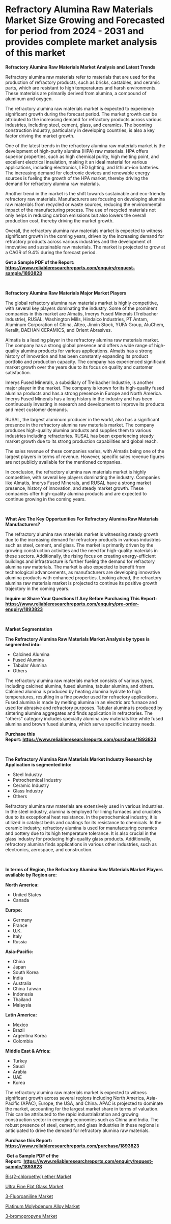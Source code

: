 <p><h1>Refractory Alumina Raw Materials Market Size Growing and Forecasted for period from 2024 - 2031 and provides complete market analysis of this market</h1></p><p><strong>Refractory Alumina Raw Materials Market Analysis and Latest Trends</strong></p>
<p><p>Refractory alumina raw materials refer to materials that are used for the production of refractory products, such as bricks, castables, and ceramic parts, which are resistant to high temperatures and harsh environments. These materials are primarily derived from alumina, a compound of aluminum and oxygen.</p><p>The refractory alumina raw materials market is expected to experience significant growth during the forecast period. The market growth can be attributed to the increasing demand for refractory products across various industries, including steel, cement, glass, and ceramics. The booming construction industry, particularly in developing countries, is also a key factor driving the market growth.</p><p>One of the latest trends in the refractory alumina raw materials market is the development of high-purity alumina (HPA) raw materials. HPA offers superior properties, such as high chemical purity, high melting point, and excellent electrical insulation, making it an ideal material for various applications, including electronics, LED lighting, and lithium-ion batteries. The increasing demand for electronic devices and renewable energy sources is fueling the growth of the HPA market, thereby driving the demand for refractory alumina raw materials.</p><p>Another trend in the market is the shift towards sustainable and eco-friendly refractory raw materials. Manufacturers are focusing on developing alumina raw materials from recycled or waste sources, reducing the environmental impact of the manufacturing process. The use of recycled materials not only helps in reducing carbon emissions but also lowers the overall production cost, thereby driving the market growth.</p><p>Overall, the refractory alumina raw materials market is expected to witness significant growth in the coming years, driven by the increasing demand for refractory products across various industries and the development of innovative and sustainable raw materials. The market is projected to grow at a CAGR of 9.4% during the forecast period.</p></p>
<p><strong>Get a Sample PDF of the Report:&nbsp; <a href="https://www.reliableresearchreports.com/enquiry/request-sample/1893823">https://www.reliableresearchreports.com/enquiry/request-sample/1893823</a></strong></p>
<p>&nbsp;</p>
<p><strong>Refractory Alumina Raw Materials Major Market Players</strong></p>
<p><p>The global refractory alumina raw materials market is highly competitive, with several key players dominating the industry. Some of the prominent companies in this market are Almatis, Imerys Fused Minerals (Treibacher Industrie), RUSAL, Washington Mills, Hindalco Industries, PT Antam, Aluminum Corporation of China, Alteo, Jinxin Stock, YUFA Group, AluChem, Keralit, DAEHAN CERAMICS, and Orient Abrasives.</p><p>Almatis is a leading player in the refractory alumina raw materials market. The company has a strong global presence and offers a wide range of high-quality alumina products for various applications. Almatis has a strong history of innovation and has been constantly expanding its product portfolio and production capacity. The company has experienced significant market growth over the years due to its focus on quality and customer satisfaction.</p><p>Imerys Fused Minerals, a subsidiary of Treibacher Industrie, is another major player in the market. The company is known for its high-quality fused alumina products and has a strong presence in Europe and North America. Imerys Fused Minerals has a long history in the industry and has been continuously investing in research and development to improve its products and meet customer demands.</p><p>RUSAL, the largest aluminum producer in the world, also has a significant presence in the refractory alumina raw materials market. The company produces high-quality alumina products and supplies them to various industries including refractories. RUSAL has been experiencing steady market growth due to its strong production capabilities and global reach.</p><p>The sales revenue of these companies varies, with Almatis being one of the largest players in terms of revenue. However, specific sales revenue figures are not publicly available for the mentioned companies.</p><p>In conclusion, the refractory alumina raw materials market is highly competitive, with several key players dominating the industry. Companies like Almatis, Imerys Fused Minerals, and RUSAL have a strong market presence, history of innovation, and steady market growth. These companies offer high-quality alumina products and are expected to continue growing in the coming years.</p></p>
<p>&nbsp;</p>
<p><strong>What Are The Key Opportunities For Refractory Alumina Raw Materials Manufacturers?</strong></p>
<p><p>The refractory alumina raw materials market is witnessing steady growth due to the increasing demand for refractory products in various industries such as steel, cement, and glass. The market is primarily driven by the growing construction activities and the need for high-quality materials in these sectors. Additionally, the rising focus on creating energy-efficient buildings and infrastructure is further fueling the demand for refractory alumina raw materials. The market is also expected to benefit from technological advancements, as manufacturers are developing innovative alumina products with enhanced properties. Looking ahead, the refractory alumina raw materials market is projected to continue its positive growth trajectory in the coming years.</p></p>
<p><strong>Inquire or Share Your Questions If Any Before Purchasing This Report: <a href="https://www.reliableresearchreports.com/enquiry/pre-order-enquiry/1893823">https://www.reliableresearchreports.com/enquiry/pre-order-enquiry/1893823</a></strong></p>
<p>&nbsp;</p>
<p><strong>Market Segmentation</strong></p>
<p><strong>The Refractory Alumina Raw Materials Market Analysis by types is segmented into:</strong></p>
<p><ul><li>Calcined Alumina</li><li>Fused Alumina</li><li>Tabular Alumina</li><li>Others</li></ul></p>
<p><p>The refractory alumina raw materials market consists of various types, including calcined alumina, fused alumina, tabular alumina, and others. Calcined alumina is produced by heating alumina hydrate to high temperatures, resulting in a fine powder used for refractory applications. Fused alumina is made by melting alumina in an electric arc furnace and used for abrasive and refractory purposes. Tabular alumina is produced by sintering alumina aggregates and finds application in refractories. The "others" category includes specialty alumina raw materials like white fused alumina and brown fused alumina, which serve specific industry needs.</p></p>
<p><strong>Purchase this Report:&nbsp;<a href="https://www.reliableresearchreports.com/purchase/1893823">https://www.reliableresearchreports.com/purchase/1893823</a></strong></p>
<p>&nbsp;</p>
<p><strong>The Refractory Alumina Raw Materials Market Industry Research by Application is segmented into:</strong></p>
<p><ul><li>Steel Industry</li><li>Petrochemical Industry</li><li>Ceramic Industry</li><li>Glass Industry</li><li>Others</li></ul></p>
<p><p>Refractory alumina raw materials are extensively used in various industries. In the steel industry, alumina is employed for lining furnaces and crucibles due to its exceptional heat resistance. In the petrochemical industry, it is utilized in catalyst beds and coatings for its resistance to chemicals. In the ceramic industry, refractory alumina is used for manufacturing ceramics and pottery due to its high temperature tolerance. It is also crucial in the glass industry for producing high-quality glass products. Additionally, refractory alumina finds applications in various other industries, such as electronics, aerospace, and construction.</p></p>
<p>&nbsp;</p>
<p><strong>In terms of Region, the Refractory Alumina Raw Materials Market Players available by Region are:</strong></p>
<p>
    <p> <strong> North America: </strong>
        <ul>
            <li>United States</li>
            <li>Canada</li>
        </ul>
        </p> 
    <p> <strong> Europe: </strong>
        <ul>
            <li>Germany</li>
            <li>France</li>
            <li>U.K.</li>
            <li>Italy</li>
            <li>Russia</li>
        </ul>
        </p> 
    <p> <strong> Asia-Pacific: </strong>
        <ul>
            <li>China</li>
            <li>Japan</li>
            <li>South Korea</li>
            <li>India</li>
            <li>Australia</li>
            <li>China Taiwan</li>
            <li>Indonesia</li>
            <li>Thailand</li>
            <li>Malaysia</li>
        </ul>
        </p> 
    <p> <strong> Latin America: </strong>
        <ul>
            <li>Mexico</li>
            <li>Brazil</li>
            <li>Argentina Korea</li>
            <li>Colombia</li>
        </ul>
        </p> 
    <p> <strong> Middle East & Africa: </strong>
        <ul>
            <li>Turkey</li>
            <li>Saudi</li>
            <li>Arabia</li>
            <li>UAE</li>
            <li>Korea</li>
        </ul>
    </p>
    </p>
<p><p>The refractory alumina raw materials market is expected to witness significant growth across several regions including North America, Asia-Pacific (APAC), Europe, the USA, and China. APAC is projected to dominate the market, accounting for the largest market share in terms of valuation. This can be attributed to the rapid industrialization and growing construction sector in emerging economies such as China and India. The robust presence of steel, cement, and glass industries in these regions is anticipated to drive the demand for refractory alumina raw materials.</p></p>
<p><strong>Purchase this Report: <a href="https://www.reliableresearchreports.com/purchase/1893823">https://www.reliableresearchreports.com/purchase/1893823</a></strong></p>
<p>&nbsp;<strong>Get a Sample PDF of the Report:&nbsp;&nbsp;<a href="https://www.reliableresearchreports.com/enquiry/request-sample/1893823">https://www.reliableresearchreports.com/enquiry/request-sample/1893823</a></strong></p>
<p><strong></strong></p>
<p><p><a href="https://github.com/jonneygiverf/Market-Research-Report-List-2/blob/main/bis2-chloroethyl-ether-market.md">Bis(2-chloroethyl) ether Market</a></p><p><a href="https://github.com/ruslanpoljakovrd177/Market-Research-Report-List-2/blob/main/ultra-fine-flat-glass-market.md">Ultra Fine Flat Glass Market</a></p><p><a href="https://github.com/abbypearson7765/Market-Research-Report-List-2/blob/main/3-fluoroaniline-market.md">3-Fluoroaniline Market</a></p><p><a href="https://github.com/grishafomin4852/Market-Research-Report-List-2/blob/main/platinum-molybdenum-alloy-market.md">Platinum Molybdenum Alloy Market</a></p><p><a href="https://github.com/dziulagalemab/Market-Research-Report-List-2/blob/main/3-bromopropyne-market.md">3-bromopropyne Market</a></p></p>